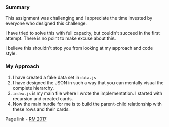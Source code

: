 ### Summary

This assignment was challenging and I appreciate the time invested by everyone who designed this challenge. 

I have tried to solve this with full capacity, but couldn't succeed in the first attempt. There is no point to make excuse about this.

I believe this shouldn't stop you from looking at my approach and code style.

### My Approach

1. I have created a fake data set in `data.js`
2. I have designed the JSON in such a way that you can mentally visual the complete hierarchy.
3. `index.js` is my main file where I wrote the implementation. I started with recursion and created cards. 
4. Now the main hurdle for me is to build the parent-child relationship with these rows and their cards.

Page link - [RM 2017](https://kalpeshsingh.github.io/rm-2017/)